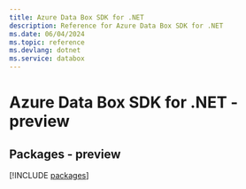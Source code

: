 ```yaml
---
title: Azure Data Box SDK for .NET
description: Reference for Azure Data Box SDK for .NET
ms.date: 06/04/2024
ms.topic: reference
ms.devlang: dotnet
ms.service: databox
---
```

# Azure Data Box SDK for .NET - preview
## Packages - preview
[!INCLUDE [packages](data-box-index.md)]